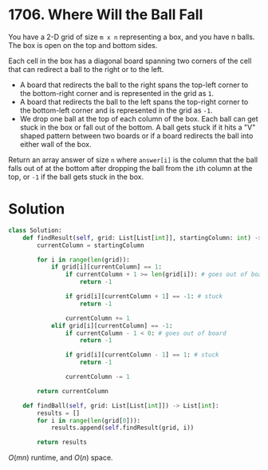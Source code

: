 # 1706. Where Will the Ball Fall

You have a 2-D grid of size `m x n` representing a box, and you have n balls. The box is open on the top and bottom sides.

Each cell in the box has a diagonal board spanning two corners of the cell that can redirect a ball to the right or to the left.

-   A board that redirects the ball to the right spans the top-left corner to the bottom-right corner and is represented in the grid as `1`.
-   A board that redirects the ball to the left spans the top-right corner to the bottom-left corner and is represented in the grid as `-1`.
-   We drop one ball at the top of each column of the box. Each ball can get stuck in the box or fall out of the bottom. A ball gets stuck if it hits a "V" shaped pattern between two boards or if a board redirects the ball into either wall of the box.

Return an array answer of size `n` where `answer[i]` is the column that the ball falls out of at the bottom after dropping the ball from the `i`th column at the top, or `-1` if the ball gets stuck in the box.

# Solution

```python
class Solution:
    def findResult(self, grid: List[List[int]], startingColumn: int) -> int:
        currentColumn = startingColumn

        for i in range(len(grid)):
            if grid[i][currentColumn] == 1:
                if currentColumn + 1 >= len(grid[i]): # goes out of board
                    return -1

                if grid[i][currentColumn + 1] == -1: # stuck
                    return -1

                currentColumn += 1
            elif grid[i][currentColumn] == -1:
                if currentColumn - 1 < 0: # goes out of board
                    return -1

                if grid[i][currentColumn - 1] == 1: # stuck
                    return -1

                currentColumn -= 1

        return currentColumn

    def findBall(self, grid: List[List[int]]) -> List[int]:
        results = []
        for i in range(len(grid[0])):
            results.append(self.findResult(grid, i))

        return results
```

$O(mn)$ runtime, and $O(n)$ space.
